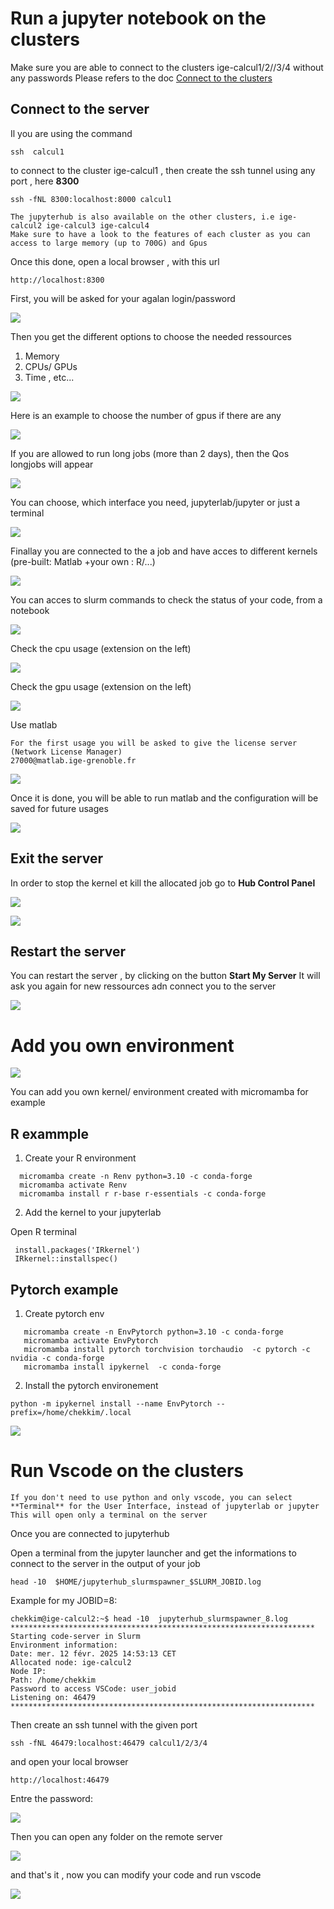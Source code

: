 # Run a jupyter notebook on the clusters

Make sure you are able to connect to the clusters ige-calcul1/2//3/4 without any passwords
Please refers to the doc [Connect to the clusters](../Ige/ige-calcul1.md)


## Connect to the server

Il you are using the command 

```
ssh  calcul1
```

to connect to the cluster ige-calcul1 , then create the ssh tunnel using any port , here **8300**

```
ssh -fNL 8300:localhost:8000 calcul1
```

```{Note}
The jupyterhub is also available on the other clusters, i.e ige-calcul2 ige-calcul3 ige-calcul4
Make sure to have a look to the features of each cluster as you can access to large memory (up to 700G) and Gpus
```

Once this done, open a local browser , with this url

```
http://localhost:8300
```

First, you will be asked for your agalan login/password

![](./images/jupyterhub1.PNG)

Then you get the different options to choose the needed ressources
1. Memory
2. CPUs/ GPUs
3. Time , etc...

![](./images/jupyterhub2.PNG)

Here is an example to choose the number of gpus if there are any

![](./images/jupyterhub2bisgpu.PNG)

If you are allowed to run long jobs (more than 2 days), then the Qos longjobs will appear

![](./images/jupyterhub2bislong.PNG)

You can choose, which interface you need, jupyterlab/jupyter or just a terminal

![](./images/jupyterhub2bisterm.PNG)

Finallay you are connected to the a job and have acces to different kernels (pre-built: Matlab +your own : R/...)

![](./images/jupyterhub3.PNG)


You can acces to slurm commands to check the status of your code, from a notebook

![](./images/slurm_magics.PNG)

Check the cpu usage (extension on the left)

![](./images/cpu_usage.PNG)

Check the gpu usage (extension on the left)

![](./images/gpu_usage.PNG)

Use matlab

```{Note}
For the first usage you will be asked to give the license server (Network License Manager)
27000@matlab.ige-grenoble.fr
```

![](./images/matlab_license.PNG)

Once it is done, you will be able to run matlab and the configuration will be saved for future usages

![](./images/matlab.PNG)

## Exit the server

In order to stop the kernel et kill the allocated job go to **Hub Control Panel**

![](./images/exit_jupyterlab1.PNG)

![](./images/exit_jupyterlab2.PNG)


## Restart the server

You can restart the server , by clicking on the button **Start My Server**
It will ask you again for new ressources adn connect you to the server

![](./images/restart_jupyterhub.PNG)

# Add you own environment

![](./images/kernel_env_install.PNG)

You can add you own kernel/ environment created with micromamba for example

## R exammple

1. Create your R environment
```
  micromamba create -n Renv python=3.10 -c conda-forge
  micromamba activate Renv
  micromamba install r r-base r-essentials -c conda-forge
```
2. Add the kernel to your jupyterlab

Open R terminal

```
 install.packages('IRkernel')
 IRkernel::installspec()
```
## Pytorch example

1. Create pytorch env
```
   micromamba create -n EnvPytorch python=3.10 -c conda-forge
   micromamba activate EnvPytorch
   micromamba install pytorch torchvision torchaudio  -c pytorch -c nvidia -c conda-forge
   micromamba install ipykernel  -c conda-forge
```
2. Install the pytorch environement

```
python -m ipykernel install --name EnvPytorch --prefix=/home/chekkim/.local
```
![](./images/check_torch.PNG)


# Run Vscode on the clusters

```{Note}
If you don't need to use python and only vscode, you can select **Terminal** for the User Interface, instead of jupyterlab or jupyter
This will open only a terminal on the server
```
Once you are connected to jupyterhub 

Open a terminal from the jupyter launcher  and get the informations to connect to the server in the output of your job

```
head -10  $HOME/jupyterhub_slurmspawner_$SLURM_JOBID.log
```

Example for my JOBID=8:

```
chekkim@ige-calcul2:~$ head -10  jupyterhub_slurmspawner_8.log
********************************************************************
Starting code-server in Slurm
Environment information:
Date: mer. 12 févr. 2025 14:53:13 CET
Allocated node: ige-calcul2
Node IP:
Path: /home/chekkim
Password to access VSCode: user_jobid
Listening on: 46479
********************************************************************
```

Then create an ssh tunnel with the given port

```
ssh -fNL 46479:localhost:46479 calcul1/2/3/4
```

and open your local  browser 

```
http://localhost:46479
```

Entre the password:

![](./images/codeserver1.PNG)

Then you can open any folder on the remote server

![](./images/codeserver2.PNG)

and that's it , now you can modify your code and run vscode 

![](./images/codeserver3.PNG)
